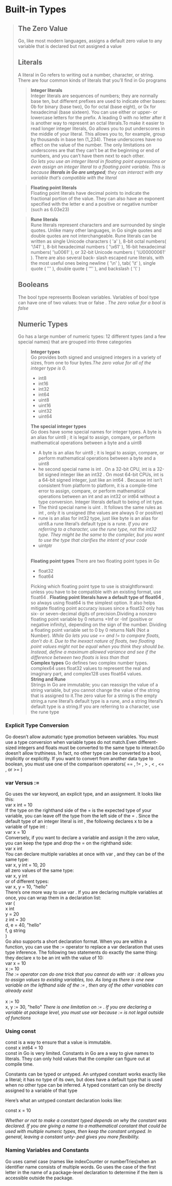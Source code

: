 # Built-in Types
> ## The Zero Value
> Go, like most modern languages, assigns a default zero value to any variable that is declared but not assigned a value
> ## Literals 
> A literal in Go refers to writing out a number, character, or string. There are four common kinds of literals that you’ll find in Go programs 
>> **Integer literals**<br>
>>Integer literals are sequences of numbers; they are normally base ten, but different prefixes are used to indicate other bases: 0b for binary (base two), 0o for octal (base eight), or 0x for hexadecimal (base sixteen). You can use either or upper- or lowercase letters for the prefix. A leading 0 with no letter after it is another way to represent an octal literals.To make it easier to read longer integer literals, Go allows you to put underscores in the middle of your literal. This allows you to, for example, group by thousands in base ten (1_234). These underscores have no effect on the value of the number. The only limitations on underscores are that they can’t be at the beginning or end of numbers, and you can’t have them next to each other.
>><br>*Go lets you use an integer literal in floating point expressions or even assign an integer literal to a floating point variable. This is because **literals in Go are untyped**; they can interact with any variable that’s compatible with the literal*
> 
>> **Floating point literals**<br>
>>Floating point literals have decimal points to indicate the fractional portion of the value. They can also have an exponent specified with the letter e and a positive or negative number (such as 6.03e23) 
>
>> **Rune literals**<br>
>> Rune literals represent characters and are surrounded by single quotes. Unlike many other languages, in Go single quotes and double quotes are not interchangeable. Rune literals can be written as single Unicode characters ( 'a' ), 8-bit octal numbers( '\141' ), 8-bit hexadecimal numbers ( '\x61' ), 16-bit hexadecimal numbers( '\u0061' ), or 32-bit Unicode numbers ( '\U00000061' ). There are also several back‐ slash escaped rune literals, with the most useful ones being newline ( '\n' ), tab( '\t' ), single quote ( '\'' ), double quote ( '\"' ), and backslash ( '\\' )
> ## Booleans
> The bool type represents Boolean variables. Variables of bool type can have one of two values: true or false . *The zero value for a bool is false*
> ## Numeric Types
> Go has a large number of numeric types: 12 different types (and a few special names) that are grouped into three categories
>> **Integer types**<br>
>> Go provides both signed and unsigned integers in a variety of sizes, from one to four bytes.*The zero value for all of the integer type is 0*.
>> - int8 
>> - int16 
>> - int32 
>> - int64 
>> - uint8 
>> - uint16 
>> - uint32 
>> - uint64
>>
>>**The special integer types**<br>
>> Go does have some special names for integer types. A byte is an alias for uint8 ; it is legal to assign, compare, or perform mathematical operations between a byte and a uint8
>> - A byte is an alias for uint8 ; it is legal to assign, compare, or perform mathematical operations between a byte and a uint8
>> - he second special name is int . On a 32-bit CPU, int is a 32-bit signed integer like an int32 . On most 64-bit CPUs, int is a 64-bit signed integer, just like an int64 . Because int isn’t consistent from platform to platform, it is a compile-time error to assign, compare, or perform mathematical operations between an int and an int32 or int64 without a type conversion. Integer literals default to being of int type.
>> - The third special name is uint . It follows the same rules as int , only it is unsigned (the values are always 0 or positive)
>> - rune is an alias for int32 type, just like byte is an alias for uint8.a rune literal’s default type is a rune. *If you are referring to a character, use the rune type, not the int32 type. They might be the same to the compiler, but you want to use the type that clarifies the intent of your code*
>> - uintptr
>>
>> <br>**Floating point types** 
>> There are two floating point types in Go
>> - float32
>> - float64
>> 
>> Picking which floating point type to use is straightforward: unless you have to be compatible with an existing format, use float64 . **Floating point literals have a default type of float64** , so always using float64 is the simplest option. It also helps mitigate floating point accuracy issues since a float32 only has six- or seven-decimal digits of precision.Dividing a nonzero floating point variable by 0 returns +Inf or -Inf (positive or negative infinity), depending on the sign of the number. Dividing a floating point variable set to 0 by 0 returns NaN (Not a Number).
>> *While Go lets you use == and != to compare floats, don’t do it. Due to the inexact nature of floats, two floating point values might not be equal when you think they should be. Instead, define a maximum allowed variance and see if the difference between two floats is less than that* 
>><br>**Complex types**
>>Go defines two complex number types. complex64 uses float32 values to represent the real and imaginary part, and complex128 uses float64 values.
>><br>**String and Rune**<br>
>>Strings in Go are immutable; you can reassign the value of a string variable, but you cannot change the value of the string that is assigned to it.The zero value for a string is the empty string.a rune literal’s default type is a rune, and a string literal’s default type is a string.If you are referring to a character, use the rune type

### **Explicit Type Conversion**</br>
Go doesn’t allow automatic type promotion between variables. You must use a type conversion when variable types do not match.Even different-sized integers and floats must be converted to the same type to interact.Go doesn’t allow truthiness. In fact, no other type can be converted to a bool, implicitly or explicitly. If you want to convert from another data type to boolean, you must use one of the comparison operators( == , != , > , < , <= , or >= )
### **var Versus :=**<br>
Go uses the var keyword, an explicit type, and an assignment. It looks like this:
<br>var x int = 10<br>
If the type on the righthand side of the = is the expected type of your variable, you can leave off the type from the left side of the = . Since the default type of an integer literal is int , the following declares x to be a variable of type int :
<br>var x = 10<br>
Conversely, if you want to declare a variable and assign it the zero value, you can keep the type and drop the = on the righthand side:
<br>var x int<br>
You can declare multiple variables at once with var , and they can be of the same type:
<br>var x, y int = 10, 20<br>
all zero values of the same type:
<br>var x, y int<br>
or of different types:
<br>var x, y = 10, "hello"<br>
There’s one more way to use var . If you are declaring multiple variables at once, you can wrap them in a declaration list:
<br>var (
<br>    x   int
<br>    y       =  20
<br>    z   int = 30
<br>    d, e    = 40, "hello"
<br>    f, g string
<br>)<br>
Go also supports a short declaration format. When you are within a function, you can use the := operator to replace a var declaration that uses type inference. The following two statements do exactly the same thing: they declare x to be an int with the value of 10:
<br>var x = 10
<br>x := 10<br>
*The := operator can do one trick that you cannot do with var : it allows you to assign values to existing variables, too. As long as there is one new variable on the lefthand side of the := , then any of the other variables can already exist<br>*
<br>x := 10
<br>x, y := 30, "hello"
*There is one limitation on := . If you are declaring a variable at package level, you must use var because := is not legal outside of functions*
### **Using const**
const is a way to ensure that a value is immutable.<br>
const x int64 = 10<br>
const in Go is very limited. Constants in Go are a way to give names to literals. They can only hold values that the compiler can figure out at compile time.

Constants can be typed or untyped. An untyped constant works exactly like a literal;
it has no type of its own, but does have a default type that is used when no other type
can be inferred. A typed constant can only be directly assigned to a variable of that
type

Here’s what an untyped constant declaration looks like:

const x = 10

*Whether or not to make a constant typed depends on why the constant was declared.
If you are giving a name to a mathematical constant that could be used with multiple
numeric types, then keep the constant untyped. In general, leaving a constant unty‐
ped gives you more flexibility.*

### Naming Variables and Constants
Go uses camel case (names like indexCounter or numberTries)when an identifier name consists of multiple words. Go uses the case of the first letter in the
name of a package-level declaration to determine if the item is accessible outside the package.





